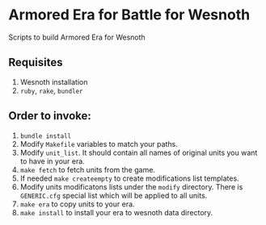 # Armored Era for Battle for Wesnoth

Scripts to build Armored Era for Wesnoth

## Requisites

1. Wesnoth installation
2. `ruby`, `rake`, `bundler`

## Order to invoke:

1. `bundle install`
2. Modify `Makefile` variables to match your paths.
3. Modify `unit_list`. It should contain all names of original units you want to have in your era.
4. `make fetch` to fetch units from the game.
5. If needed `make createempty` to create modifications list templates.
6. Modify units modificatons lists under the `modify` directory. There is `GENERIC.cfg` special list which will be applied to all units.
7. `make era` to copy units to your era.
8. `make install` to install your era to wesnoth data directory.
